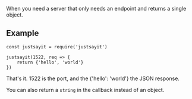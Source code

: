 When you need a server that only needs an endpoint and returns a single object.

## Example

    const justsayit = require('justsayit')
     
    justsayit(1522, req => {
        return {'hello', 'world'}
    })

That's it. 1522 is the port, and the {'hello': 'world'} the JSON response.

You can also return a `string` in the callback instead of an object.

